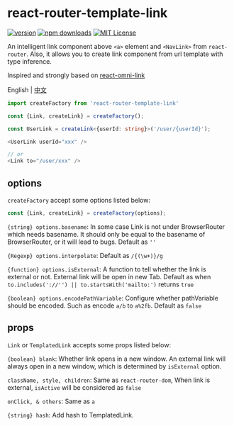 # react-router-template-link

[![version](https://img.shields.io/npm/v/react-router-template-link.svg?style=flat-square)](http://npm.im/react-router-template-link)
[![npm downloads](https://img.shields.io/npm/dm/react-router-template-link.svg?style=flat-square)](https://www.npmjs.com/package/react-router-template-link)
[![MIT License](https://img.shields.io/npm/l/react-router-template-link.svg?style=flat-square)](http://opensource.org/licenses/MIT)

An intelligent link component above `<a>` element and `<NavLink>` from `react-router`. Also, it allows you to create link component from url template with type inference.

Inspired and strongly based on [react-omni-link](https://github.com/ecomfe/react-omni-link)

English | [中文](https://github.com/dancerphil/react-router-template-link/blob/master/docs/README-zh_CN.md)

```typescript jsx
import createFactory from 'react-router-template-link'

const {Link, createLink} = createFactory();

const UserLink = createLink<{userId: string}>('/user/{userId}');

<UserLink userId="xxx" />

// or
<Link to="/user/xxx" />
```

## options

`createFactory` accept some options listed below:

```typescript jsx
const {Link, createLink} = createFactory(options);
```

`{string} options.basename`: In some case Link is not under BrowserRouter which needs basename. It should only be equal to the basename of BrowserRouter, or it will lead to bugs. Default as `''`

`{Regexp} options.interpolate`: Default as `/{(\w+)}/g`

`{function} options.isExternal`: A function to tell whether the link is external or not. External link will be open in new Tab. Default as when `to.includes('://'') || to.startsWith('mailto:')` returns `true`

`{boolean} options.encodePathVariable`: Configure whether pathVariable should be encoded. Such as encode `a/b` to `a%2fb`. Default as `false`

## props

`Link` or `TemplatedLink` accepts some props listed below:

`{boolean} blank`: Whether link opens in a new window. An external link will always open in a new window, which is determined by `isExternal` option.

`className, style, children`: Same as `react-router-dom`, When link is external, `isActive` will be considered as `false`

`onClick, & others`: Same as `a`

`{string} hash`: Add hash to TemplatedLink.

